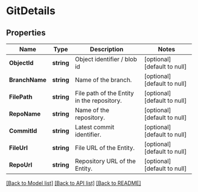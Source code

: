 # GitDetails

## Properties
Name | Type | Description | Notes
------------ | ------------- | ------------- | -------------
**ObjectId** | **string** | Object identifier / blob id | [optional] [default to null]
**BranchName** | **string** | Name of the branch. | [optional] [default to null]
**FilePath** | **string** | File path of the Entity in the repository. | [optional] [default to null]
**RepoName** | **string** | Name of the repository. | [optional] [default to null]
**CommitId** | **string** | Latest commit identifier. | [optional] [default to null]
**FileUrl** | **string** | File URL of the Entity. | [optional] [default to null]
**RepoUrl** | **string** | Repository URL of the Entity. | [optional] [default to null]

[[Back to Model list]](../README.md#documentation-for-models) [[Back to API list]](../README.md#documentation-for-api-endpoints) [[Back to README]](../README.md)

